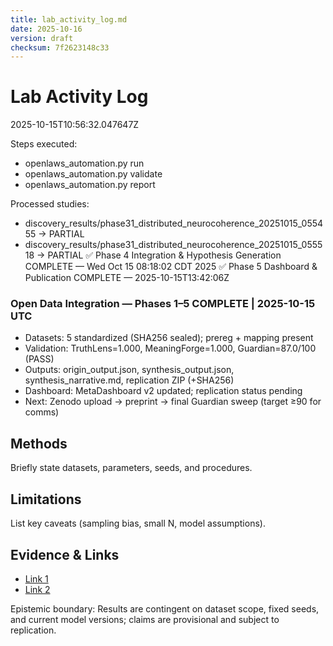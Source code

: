 ```yaml
---
title: lab_activity_log.md
date: 2025-10-16
version: draft
checksum: 7f2623148c33
---
```


# Lab Activity Log

2025-10-15T10:56:32.047647Z

Steps executed:
- openlaws_automation.py run
- openlaws_automation.py validate
- openlaws_automation.py report

Processed studies:
- discovery_results/phase31_distributed_neurocoherence_20251015_055455 -> PARTIAL
- discovery_results/phase31_distributed_neurocoherence_20251015_055518 -> PARTIAL
✅ Phase 4 Integration & Hypothesis Generation COMPLETE — Wed Oct 15 08:18:02 CDT 2025
✅ Phase 5 Dashboard & Publication COMPLETE — 2025-10-15T13:42:06Z

### Open Data Integration — Phases 1–5 COMPLETE | 2025-10-15 UTC
- Datasets: 5 standardized (SHA256 sealed); prereg + mapping present
- Validation: TruthLens=1.000, MeaningForge=1.000, Guardian=87.0/100 (PASS)
- Outputs: origin_output.json, synthesis_output.json, synthesis_narrative.md, replication ZIP (+SHA256)
- Dashboard: MetaDashboard v2 updated; replication status pending
- Next: Zenodo upload → preprint → final Guardian sweep (target ≥90 for comms)


## Methods
Briefly state datasets, parameters, seeds, and procedures.

## Limitations
List key caveats (sampling bias, small N, model assumptions).

## Evidence & Links
- [Link 1](#)
- [Link 2](#)

Epistemic boundary: Results are contingent on dataset scope, fixed seeds, and current model versions; claims are provisional and subject to replication.
